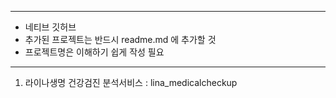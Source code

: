 ***
* 네티브 깃허브
* 추가된 프로젝트는 반드시 readme.md 에 추가할 것
* 프로젝트명은 이해하기 쉽게 작성 필요

***

1. 라이나생명 건강검진 분석서비스 : lina_medicalcheckup
